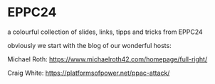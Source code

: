 # EPPC24
a colourful collection of slides, links, tipps and tricks from EPPC24

obviously we start with the blog of our wonderful hosts:

Michael Roth: https://www.michaelroth42.com/homepage/full-right/

Craig White: https://platformsofpower.net/ppac-attack/
